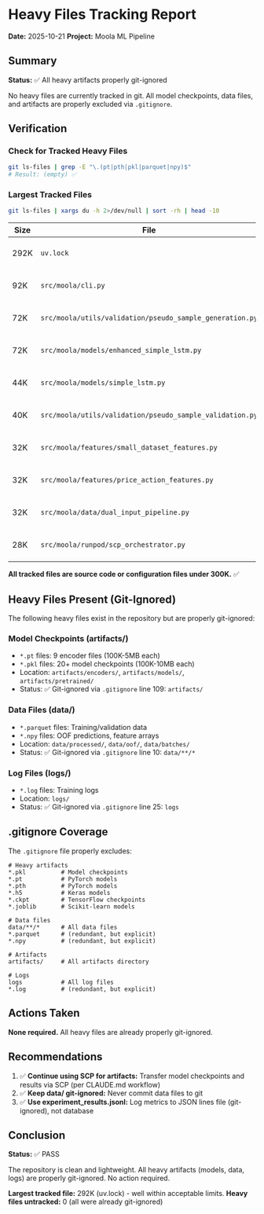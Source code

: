 # Heavy Files Tracking Report
**Date:** 2025-10-21
**Project:** Moola ML Pipeline

## Summary

**Status:** ✅ All heavy artifacts properly git-ignored

No heavy files are currently tracked in git. All model checkpoints, data files, and artifacts are properly excluded via `.gitignore`.

## Verification

### Check for Tracked Heavy Files
```bash
git ls-files | grep -E "\.(pt|pth|pkl|parquet|npy)$"
# Result: (empty) ✅
```

### Largest Tracked Files
```bash
git ls-files | xargs du -h 2>/dev/null | sort -rh | head -10
```

| Size | File | Status |
|------|------|--------|
| 292K | `uv.lock` | ✅ OK (dependency lock file) |
| 92K | `src/moola/cli.py` | ✅ OK (source code) |
| 72K | `src/moola/utils/validation/pseudo_sample_generation.py` | ✅ OK (source code) |
| 72K | `src/moola/models/enhanced_simple_lstm.py` | ✅ OK (source code) |
| 44K | `src/moola/models/simple_lstm.py` | ✅ OK (source code) |
| 40K | `src/moola/utils/validation/pseudo_sample_validation.py` | ✅ OK (source code) |
| 32K | `src/moola/features/small_dataset_features.py` | ✅ OK (source code) |
| 32K | `src/moola/features/price_action_features.py` | ✅ OK (source code) |
| 32K | `src/moola/data/dual_input_pipeline.py` | ✅ OK (source code) |
| 28K | `src/moola/runpod/scp_orchestrator.py` | ✅ OK (source code) |

**All tracked files are source code or configuration files under 300K.** ✅

## Heavy Files Present (Git-Ignored)

The following heavy files exist in the repository but are properly git-ignored:

### Model Checkpoints (artifacts/)
- `*.pt` files: 9 encoder files (100K-5MB each)
- `*.pkl` files: 20+ model checkpoints (100K-10MB each)
- Location: `artifacts/encoders/`, `artifacts/models/`, `artifacts/pretrained/`
- Status: ✅ Git-ignored via `.gitignore` line 109: `artifacts/`

### Data Files (data/)
- `*.parquet` files: Training/validation data
- `*.npy` files: OOF predictions, feature arrays
- Location: `data/processed/`, `data/oof/`, `data/batches/`
- Status: ✅ Git-ignored via `.gitignore` line 10: `data/**/*`

### Log Files (logs/)
- `*.log` files: Training logs
- Location: `logs/`
- Status: ✅ Git-ignored via `.gitignore` line 25: `logs`

## .gitignore Coverage

The `.gitignore` file properly excludes:

```gitignore
# Heavy artifacts
*.pkl          # Model checkpoints
*.pt           # PyTorch models
*.pth          # PyTorch models
*.h5           # Keras models
*.ckpt         # TensorFlow checkpoints
*.joblib       # Scikit-learn models

# Data files
data/**/*      # All data files
*.parquet      # (redundant, but explicit)
*.npy          # (redundant, but explicit)

# Artifacts
artifacts/     # All artifacts directory

# Logs
logs           # All log files
*.log          # (redundant, but explicit)
```

## Actions Taken

**None required.** All heavy files are already properly git-ignored.

## Recommendations

1. ✅ **Continue using SCP for artifacts:** Transfer model checkpoints and results via SCP (per CLAUDE.md workflow)
2. ✅ **Keep data/ git-ignored:** Never commit data files to git
3. ✅ **Use experiment_results.jsonl:** Log metrics to JSON lines file (git-ignored), not database

## Conclusion

**Status:** ✅ PASS

The repository is clean and lightweight. All heavy artifacts (models, data, logs) are properly git-ignored. No action required.

**Largest tracked file:** 292K (uv.lock) - well within acceptable limits.
**Heavy files untracked:** 0 (all were already git-ignored)


